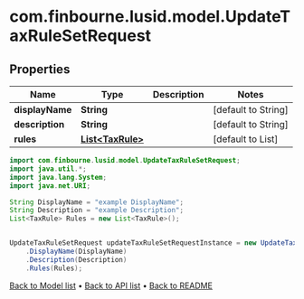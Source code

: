 # com.finbourne.lusid.model.UpdateTaxRuleSetRequest

## Properties

Name | Type | Description | Notes
------------ | ------------- | ------------- | -------------
**displayName** | **String** |  | [default to String]
**description** | **String** |  | [default to String]
**rules** | [**List&lt;TaxRule&gt;**](TaxRule.md) |  | [default to List<TaxRule>]

```java
import com.finbourne.lusid.model.UpdateTaxRuleSetRequest;
import java.util.*;
import java.lang.System;
import java.net.URI;

String DisplayName = "example DisplayName";
String Description = "example Description";
List<TaxRule> Rules = new List<TaxRule>();


UpdateTaxRuleSetRequest updateTaxRuleSetRequestInstance = new UpdateTaxRuleSetRequest()
    .DisplayName(DisplayName)
    .Description(Description)
    .Rules(Rules);
```


[Back to Model list](../README.md#documentation-for-models) &#8226; [Back to API list](../README.md#documentation-for-api-endpoints) &#8226; [Back to README](../README.md)
